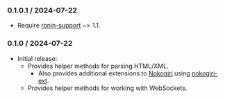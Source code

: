 ### 0.1.0.1 / 2024-07-22

* Require [ronin-support] ~> 1.1.

### 0.1.0 / 2024-07-22

* Initial release:
  * Provides helper methods for parsing HTML/XML.
    * Also provides additional extensions to [Nokogiri][nokogiri] using
      [nokogiri-ext].
  * Provides helper methods for working with WebSockets.

[nokogiri]: https://nokogiri.org/
[nokogiri-ext]: https://github.com/postmodern/nokogiri-ext#readme
[ronin-support]: https://github.com/ronin-rb/ronin-support#readme
